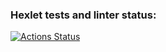 ### Hexlet tests and linter status:
[![Actions Status](https://github.com/honest-niceman/java-project-78/workflows/hexlet-check/badge.svg)](https://github.com/honest-niceman/java-project-78/actions)